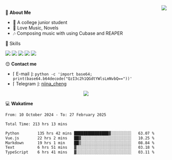 <a href="#">
    <img align="right" src="https://github-readme-stats-tau-lilac-25.vercel.app/api?username=irorange27&count_private=true&show_icons=true&theme=transparent" />
</a>

💭 **About Me**

- 🏫 A college junior student
- 🍕 Love Music, Novels
- 🎶 Composing music with using Cubase and REAPER


🚀 Skills

![](https://img.shields.io/badge/-python-3e74a2?style=for-the-badge&logo=Python&logoColor=fff
)
![](https://img.shields.io/badge/-javascript-f0db4f?style=for-the-badge&logo=JavaScript&logoColor=fff
)
![](https://img.shields.io/badge/-vue3-41b883?style=for-the-badge&logo=Vue.js&logoColor=fff
)
![](https://img.shields.io/badge/-docker-2496ed?style=for-the-badge&logo=Docker&logoColor=fff
)
![](https://img.shields.io/badge/-linux-000000?style=for-the-badge&logo=Linux&logoColor=fff&color=000
)

😊 **Contact me**

- ⌈ E-mail ⌋: `python -c 'import base64; print(base64.b64decode("QzI3c2h1QGdtYWlsLmNvbQ=="))'`
- ⌈ Telegram ⌋: [niina_cheng](https://t.me/niina_cheng)

</p>
    <p align="center">
    <img src="https://profile-counter.glitch.me/{irorange27}/count.svg" />
</p>

💻 **Wakatime**

<!--START_SECTION:waka-->

```txt
From: 10 October 2024 - To: 27 February 2025

Total Time: 213 hrs 13 mins

Python        135 hrs 42 mins ███████████████▓░░░░░░░░░   63.07 %
Vue.js        22 hrs 2 mins   ██▓░░░░░░░░░░░░░░░░░░░░░░   10.25 %
Markdown      19 hrs 1 min    ██▒░░░░░░░░░░░░░░░░░░░░░░   08.84 %
Text          6 hrs 51 mins   ▓░░░░░░░░░░░░░░░░░░░░░░░░   03.18 %
TypeScript    6 hrs 41 mins   ▓░░░░░░░░░░░░░░░░░░░░░░░░   03.11 %
```

<!--END_SECTION:waka-->
